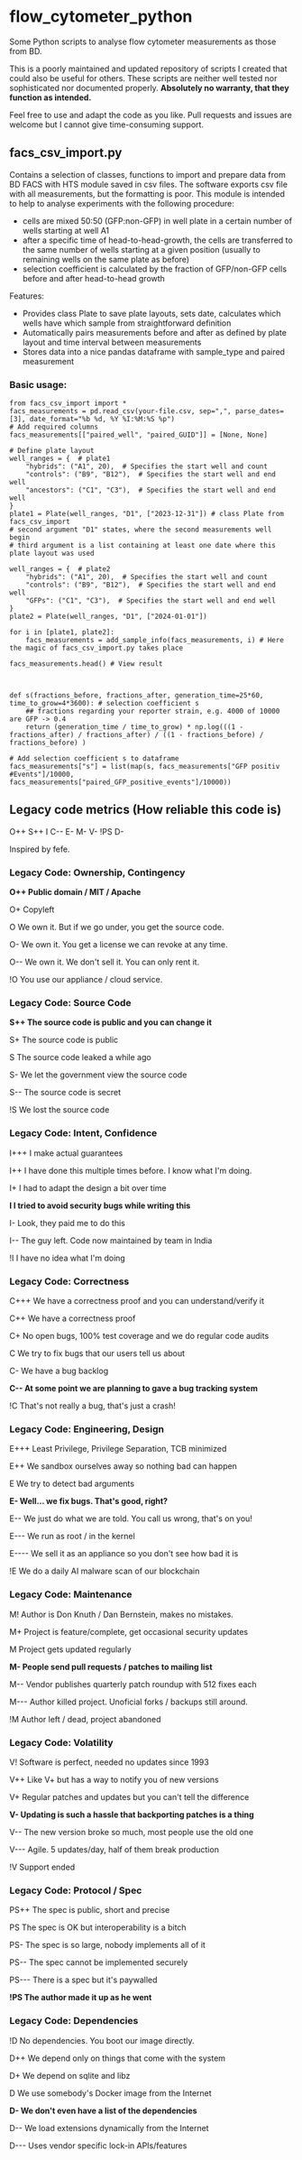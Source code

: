 # flow_cytometer_python
Some Python scripts to analyse flow cytometer measurements as those from BD.

This is a poorly maintained and updated repository of scripts I created that could also be useful for others. These scripts are neither well tested nor sophisticated nor documented properly. **Absolutely no warranty, that they function as intended.**

Feel free to use and adapt the code as you like. Pull requests and issues are welcome but I cannot give time-consuming support.

## facs_csv_import.py
Contains a selection of classes, functions to import and prepare data from BD FACS with HTS module saved in csv files. The software exports csv file with all measurements, but the formatting is poor. This module is intended to help to analyse experiments with the following procedure:
- cells are mixed 50:50 (GFP:non-GFP) in well plate in a certain number of wells starting at well A1
- after a specific time of head-to-head-growth, the cells are transferred to the same number of wells starting at a given position (usually to remaining wells on the same plate as before)
- selection coefficient is calculated by the fraction of GFP/non-GFP cells before and after head-to-head growth

Features:
- Provides class Plate to save plate layouts, sets date, calculates which wells have which sample from straightforward definition
- Automatically pairs measurements before and after as defined by plate layout and time interval between measurements
- Stores data into a nice pandas dataframe with sample_type and paired measurement

### Basic usage:
```
from facs_csv_import import *
facs_measurements = pd.read_csv(your-file.csv, sep=",", parse_dates=[3], date_format="%b %d, %Y %I:%M:%S %p")
# Add required columns
facs_measurements[["paired_well", "paired_GUID"]] = [None, None]

# Define plate layout
well_ranges = {  # plate1
    "hybrids": ("A1", 20),  # Specifies the start well and count
    "controls": ("B9", "B12"),  # Specifies the start well and end well
    "ancestors": ("C1", "C3"),  # Specifies the start well and end well
}
plate1 = Plate(well_ranges, "D1", ["2023-12-31"]) # class Plate from facs_csv_import
# second argument "D1" states, where the second measurements well begin
# third argument is a list containing at least one date where this plate layout was used

well_ranges = {  # plate2
    "hybrids": ("A1", 20),  # Specifies the start well and count
    "controls": ("B9", "B12"),  # Specifies the start well and end well
    "GFPs": ("C1", "C3"),  # Specifies the start well and end well
}
plate2 = Plate(well_ranges, "D1", ["2024-01-01"])

for i in [plate1, plate2]:
    facs_measurements = add_sample_info(facs_measurements, i) # Here the magic of facs_csv_import.py takes place

facs_measurements.head() # View result



def s(fractions_before, fractions_after, generation_time=25*60, time_to_grow=4*3600): # selection coefficient s
    ## fractions regarding your reporter strain, e.g. 4000 of 10000 are GFP -> 0.4
    return (generation_time / time_to_grow) * np.log(((1 - fractions_after) / fractions_after) / ((1 - fractions_before) / fractions_before) )

# Add selection coefficient s to dataframe
facs_measurements["s"] = list(map(s, facs_measurements["GFP positiv #Events"]/10000, facs_measurements["paired_GFP_positive_events"]/10000))
```



## Legacy code metrics (How reliable this code is)

O++ S++ I C-- E- M- V- !PS D-

Inspired by fefe.

### Legacy Code: Ownership, Contingency

**O++ Public domain / MIT / Apache**

O+  Copyleft

O   We own it. But if we go under, you get the source code.

O-  We own it. You get a license we can revoke at any time.

O-- We own it. We don't sell it. You can only rent it.

!O  You use our appliance / cloud service.

### Legacy Code: Source Code

**S++ The source code is public and you can change it**

S+  The source code is public

S   The source code leaked a while ago

S-  We let the government view the source code

S-- The source code is secret

!S  We lost the source code

### Legacy Code: Intent, Confidence

I+++ I make actual guarantees

I++  I have done this multiple times before. I know what I'm doing.

I+   I had to adapt the design a bit over time

**I    I tried to avoid security bugs while writing this**

I-   Look, they paid me to do this

I--  The guy left. Code now maintained by team in India

!I   I have no idea what I'm doing

### Legacy Code: Correctness

C+++ We have a correctness proof and you can understand/verify it

C++  We have a correctness proof

C+   No open bugs, 100% test coverage and we do regular code audits

C    We try to fix bugs that our users tell us about

C-   We have a bug backlog

**C--  At some point we are planning to gave a bug tracking system**

!C   That's not really a bug, that's just a crash!

### Legacy Code: Engineering, Design

E+++  Least Privilege, Privilege Separation, TCB minimized

E++   We sandbox ourselves away so nothing bad can happen

E     We try to detect bad arguments

**E-    Well... we fix bugs. That's good, right?**

E--   We just do what we are told. You call us wrong, that's on you!

E---  We run as root / in the kernel

E---- We sell it as an appliance so you don't see how bad it is

!E    We do a daily AI malware scan of our blockchain


### Legacy Code: Maintenance

M!   Author is Don Knuth / Dan Bernstein, makes no mistakes.

M+   Project is feature/complete, get occasional security updates

M    Project gets updated regularly

**M-   People send pull requests / patches to mailing list**

M--  Vendor publishes quarterly patch roundup with 512 fixes each

M--- Author killed project. Unoficial forks / backups still around.

!M   Author left / dead, project abandoned

### Legacy Code: Volatility

V!   Software is perfect, needed no updates since 1993

V++  Like V+ but has a way to notify you of new versions

V+   Regular patches and updates but you can't tell the difference 

**V-   Updating is such a hassle that backporting patches is a thing**

V--  The new version broke so much, most people use the old one 

V--- Agile. 5 updates/day, half of them break production

!V   Support ended

### Legacy Code: Protocol / Spec

PS++  The spec is public, short and precise

PS    The spec is OK but interoperability is a bitch

PS-   The spec is so large, nobody implements all of it

PS--  The spec cannot be implemented securely

PS--- There is a spec but it's paywalled

**!PS   The author made it up as he went**

### Legacy Code: Dependencies

!D   No dependencies. You boot our image directly.

D++  We depend only on things that come with the system

D+   We depend on sqlite and libz

D    We use somebody's Docker image from the Internet

**D-   We don't even have a list of the dependencies**

D--  We load extensions dynamically from the Internet

D--- Uses vendor specific lock-in APIs/features
